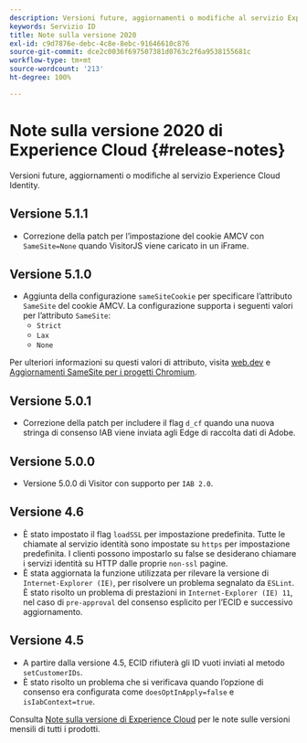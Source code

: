 ```yaml
---
description: Versioni future, aggiornamenti o modifiche al servizio Experience Cloud Identity.
keywords: Servizio ID
title: Note sulla versione 2020
exl-id: c9d7876e-debc-4c8e-8ebc-91646610c876
source-git-commit: dce2c0036f697507381d0763c2f6a9538155681c
workflow-type: tm+mt
source-wordcount: '213'
ht-degree: 100%

---
```


# Note sulla versione 2020 di Experience Cloud {#release-notes}

Versioni future, aggiornamenti o modifiche al servizio Experience Cloud Identity.

## Versione 5.1.1

* Correzione della patch per l’impostazione del cookie AMCV con `SameSite=None` quando VisitorJS viene caricato in un iFrame.

## Versione 5.1.0

* Aggiunta della configurazione `sameSiteCookie` per specificare l’attributo `SameSite` del cookie AMCV. La configurazione supporta i seguenti valori per l’attributo `SameSite`:
   * `Strict`
   * `Lax`
   * `None`

Per ulteriori informazioni su questi valori di attributo, visita [web.dev](https://web.dev/samesite-cookies-explained/) e [Aggiornamenti SameSite per i progetti Chromium](https://www.chromium.org/updates/same-site/).

## Versione 5.0.1

* Correzione della patch per includere il flag `d_cf` quando una nuova stringa di consenso IAB viene inviata agli Edge di raccolta dati di Adobe.

## Versione 5.0.0

* Versione 5.0.0 di Visitor con supporto per `IAB 2.0`.

## Versione 4.6

* È stato impostato il flag `loadSSL` per impostazione predefinita. Tutte le chiamate al servizio identità sono impostate su `https` per impostazione predefinita.  I clienti possono impostarlo su false se desiderano chiamare i servizi identità su HTTP dalle proprie `non-ssl` pagine.
* È stata aggiornata la funzione utilizzata per rilevare la versione di `Internet-Explorer (IE)`, per risolvere un problema segnalato da `ESLint`.
È stato risolto un problema di prestazioni in `Internet-Explorer (IE) 11`, nel caso di `pre-approval` del consenso esplicito per l’ECID e successivo aggiornamento.

## Versione 4.5

* A partire dalla versione 4.5, ECID rifiuterà gli ID vuoti inviati al metodo `setCustomerIDs`.
* È stato risolto un problema che si verificava quando l’opzione di consenso era configurata come `doesOptInApply=false` e `isIabContext=true`.

Consulta [Note sulla versione di Experience Cloud](https://experienceleague.adobe.com/docs/release-notes/experience-cloud/current.html?lang=it) per le note sulle versioni mensili di tutti i prodotti.

